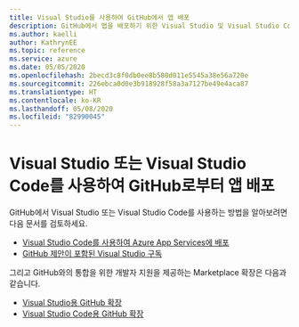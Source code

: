 ```yaml
---
title: Visual Studio를 사용하여 GitHub에서 앱 배포
description: GitHub에서 앱을 배포하기 위한 Visual Studio 및 Visual Studio Code 리소스
ms.author: kaelli
author: KathrynEE
ms.topic: reference
ms.service: azure
ms.date: 05/05/2020
ms.openlocfilehash: 2becd3c8f0db0ee8b580d011e5545a38e56a720e
ms.sourcegitcommit: 226ebca0d0e3b918928f58a3a7127be49e4aca87
ms.translationtype: HT
ms.contentlocale: ko-KR
ms.lasthandoff: 05/08/2020
ms.locfileid: "82990045"
---
```

# <a name="use-visual-studio-or-visual-studio-code-to-deploy-apps-from-github"></a>Visual Studio 또는 Visual Studio Code를 사용하여 GitHub로부터 앱 배포 

GitHub에서 Visual Studio 또는 Visual Studio Code를 사용하는 방법을 알아보려면 다음 문서를 검토하세요.  

- [Visual Studio Code를 사용하여 Azure App Services에 배포](https://docs.microsoft.com/azure/devops/pipelines/targets/deploy-to-azure-vscode)  
- [GitHub 제안이 포함된 Visual Studio 구독](https://docs.microsoft.com/visualstudio/subscriptions/access-github)  

그리고 GitHub와의 통합을 위한 개발자 지원을 제공하는 Marketplace 확장은 다음과 같습니다. 

- [Visual Studio용 GitHub 확장](https://visualstudio.github.com/)  
- [Visual Studio Code용 GitHub 확장](https://vscode.github.com/) 
